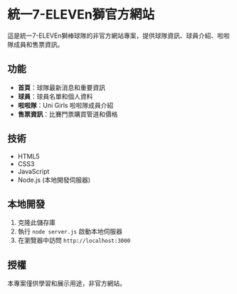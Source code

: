 # 統一7-ELEVEn獅官方網站

這是統一7-ELEVEn獅棒球隊的非官方網站專案，提供球隊資訊、球員介紹、啦啦隊成員和售票資訊。

## 功能

- **首頁**：球隊最新消息和重要資訊
- **球員**：球員名單和個人資料
- **啦啦隊**：Uni Girls 啦啦隊成員介紹
- **售票資訊**：比賽門票購買管道和價格

## 技術

- HTML5
- CSS3
- JavaScript
- Node.js (本地開發伺服器)

## 本地開發

1. 克隆此儲存庫
2. 執行 `node server.js` 啟動本地伺服器
3. 在瀏覽器中訪問 `http://localhost:3000`

## 授權

本專案僅供學習和展示用途，非官方網站。